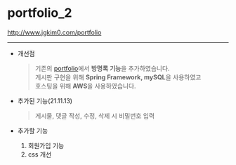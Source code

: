 # portfolio_2
http://www.jgkim0.com/portfolio

------

* 개선점
  
    >기존의 [portfolio](https://github.com/jgkim0/portfilo)에서 **방명록 기능**을 추가하였습니다.   
   >게시판 구현을 위해 **Spring Framework, mySQL**을 사용하였고   
   >호스팅을 위해 **AWS**을 사용하였습니다.

* 추가된 기능(21.11.13)
       
   > 게시물, 댓글 작성, 수정, 삭제 시 비밀번호 입력

* 추가할 기능

     1. 회원가입 기능
     2. css 개선
      
